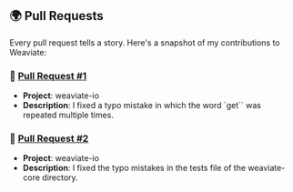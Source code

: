 ## 🌍 Pull Requests

Every pull request tells a story. Here's a snapshot of my contributions to Weaviate:

### 🍓 [Pull Request #1](https://github.com/sourcegraph/sourcegraph/pull/58871)

- **Project**: weaviate-io
- **Description**: I fixed a typo mistake in which the word `get`` was repeated multiple times.

### 🍓 [Pull Request #2](https://github.com/weaviate/weaviate-io/pull/1505)

- **Project**: weaviate-io
- **Description**: I fixed the typo mistakes in the tests file of the weaviate-core directory.
